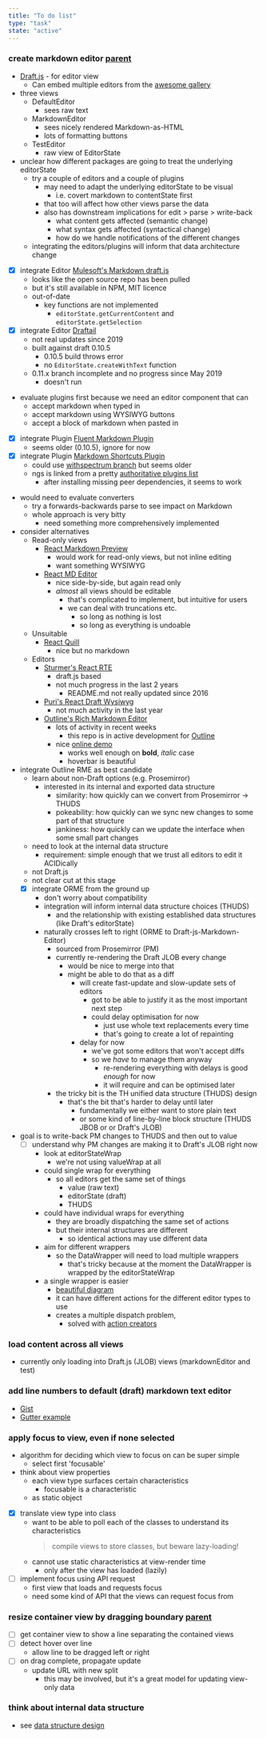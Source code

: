 ```yaml
---
title: "To do list"
type: "task"
state: "active"
---
```


### create markdown editor [parent](/project/user-stories/user-can-view-a-thinkope)
* [Draft.js](https://github.com/facebook/draft-js) - for editor view
    * Can embed multiple editors from the [awesome gallery](https://github.com/nikgraf/awesome-draft-js)
* three views
    * DefaultEditor
        * sees raw text
    * MarkdownEditor
        * sees nicely rendered Markdown-as-HTML
        * lots of formatting buttons
    * TestEditor
        * raw view of EditorState
* unclear how different packages are going to treat the underlying editorState
    * try a couple of editors and a couple of plugins
        * may need to adapt the underlying editorState to be visual
            * i.e. covert markdown to contentState first
        * that too will affect how other views parse the data
        * also has downstream implications for edit > parse > write-back
            * what content gets affected (semantic change)
            * what syntax gets affected (syntactical change)
            * how do we handle notifications of the different changes
    * integrating the editors/plugins will inform that data architecture change
* [X] integrate Editor [Mulesoft's Markdown draft.js](https://www.npmjs.com/package/md-draft-js)
    * looks like the open source repo has been pulled
    * but it's still available in NPM, MIT licence
    * out-of-date
        * key functions are not implemented
            * `editorState.getCurrentContent` and `editorState.getSelection`
* [X] integrate Editor [Draftail](https://www.draftail.org/)
    * not real updates since 2019
    * built against draft 0.10.5
        * 0.10.5 build throws error
        * no `EditorState.createWithText` function
    * 0.11.x branch incomplete and no progress since May 2019
        * doesn't run
* evaluate plugins first because we need an editor component that can
    * accept markdown when typed in
    * accept markdown using WYSIWYG buttons
    * accept a block of markdown when pasted in
* [x] integrate Plugin [Fluent Markdown Plugin](https://github.com/makeflow/draft-js-fluent-markdown-plugin)
    * seems older (0.10.5), ignore for now
* [X] integrate Plugin [Markdown Shortcuts Plugin](https://github.com/ngs/draft-js-markdown-shortcuts-plugin)
    * could use [withspectrum branch](https://github.com/withspectrum/draft-js-markdown-plugin) but seems older
    * ngs is linked from a pretty [authoritative plugins list](https://github.com/draft-js-plugins/draft-js-plugins)
        * after installing missing peer dependencies, it seems to work
* would need to evaluate converters
    * try a forwards-backwards parse to see impact on Markdown
    * whole approach is very bitty
        * need something more comprehensively implemented
* consider alternatives
    * Read-only views
        * [React Markdown Preview](https://uiwjs.github.io/react-markdown-preview/)
            * would work for read-only views, but not inline editing
            * want something WYSIWYG
        * [React MD Editor](https://uiwjs.github.io/react-md-editor/)
            * nice side-by-side, but again read only
            * _almost_ all views should be editable
                * that's complicated to implement, but intuitive for users
                * we can deal with truncations etc.
                    * so long as nothing is lost
                    * so long as everything is undoable
    * Unsuitable
        * [React Quill](https://github.com/zenoamaro/react-quill)
          - nice but no markdown
    * Editors
        * [Sturmer's React RTE](https://github.com/sstur/react-rte)
            * draft.js based
            - not much progress in the last 2 years
                - README.md not really updated since 2016
        * [Puri's React Draft Wysiwyg](https://github.com/jpuri/react-draft-wysiwyg)
            - not much activity in the last year
        * [Outline's Rich Markdown Editor](https://github.com/outline/rich-markdown-editor)
            * lots of activity in recent weeks
                * this repo is in active development for [Outline](https://getoutline.com)
            * nice [online demo](https://codesandbox.io/s/qv10xzjw9j?file=/src/index.js)
                * works well enough on **bold**, _italic_ case
                * hoverbar is beautiful
* integrate Outline RME as best candidate
    * learn about non-Draft options (e.g. Prosemirror)
        * interested in its internal and exported data structure
            * similarity: how quickly can we convert from Prosemirror -> THUDS
            * pokeability: how quickly can we sync new changes to some part of that structure
            * jankiness: how quickly can we update the interface when some small part changes
    * need to look at the internal data structure
        * requirement: simple enough that we trust all editors to edit it ACIDically
    - not Draft.js
    * not clear cut at this stage
    * [X] integrate ORME from the ground up
        * don't worry about compatibility
        * integration will inform internal data structure choices (THUDS)
            * and the relationship with existing established data structures (like Draft's editorState)
        * naturally crosses left to right (ORME to Draft-js-Markdown-Editor)
            * sourced from Prosemirror (PM)
            * currently re-rendering the Draft JLOB every change
                * would be nice to merge into that
                * might be able to do that as a diff
                    * will create fast-update and slow-update sets of editors
                        * got to be able to justify it as the most important next step
                        * could delay optimisation for now
                            * just use whole text replacements every time
                            * that's going to create a lot of repainting
                    * delay for now
                        * we've got some editors that won't accept diffs
                        * so we _have_ to manage them anyway
                            * re-rendering everything with delays is good _enough_ for now
                            * it will require and can be optimised later
            * the tricky bit is the TH unified data structure (THUDS) design
                * that's the bit that's harder to delay until later
                    * fundamentally we either want to store plain text
                    * or some kind of line-by-line block structure (THUDS JBOB or or Draft's JLOB) 
* goal is to write-back PM changes to THUDS and then out to value
    * [ ] understand why PM changes are making it to Draft's JLOB right now
        * look at editorStateWrap
            - we're not using valueWrap at all
        * could single wrap for everything
            * so all editors get the same set of things
                * value (raw text)
                * editorState (draft)
                * THUDS
        * could have individual wraps for everything
            * they are broadly dispatching the same set of actions
            * but their internal structures are different
                * so identical actions may use different data
        * aim for different wrappers
            * so the DataWrapper will need to load multiple wrappers
                * that's tricky because at the moment the DataWrapper is wrapped by the editorStateWrap
        * a single wrapper is easier
            * [beautiful diagram](https://redux.js.org/tutorials/fundamentals/part-6-async-logic#redux-async-data-flow)
            * it can have different actions for the different editor types to use
            * creates a multiple dispatch problem, 
                * solved with [action creators](https://redux.js.org/tutorials/fundamentals/part-7-standard-patterns#using-action-creators)

### load content across all views
* currently only loading into Draft.js (JLOB) views (markdownEditor and test)

### add line numbers to default (draft) markdown text editor
* [Gist](https://gist.github.com/lixiaoyan/79b5740f213b8526d967682f6cd329c0)
* [Gutter example](http://seejamescode.github.io/draft-js-gutter/)

### apply focus to view, even if none selected
* algorithm for deciding which view to focus on can be super simple
    * select first 'focusable'
* think about view properties
    * each view type surfaces certain characteristics
        * focusable is a characteristic
    * as static object
* [X] translate view type into class
    * want to be able to poll each of the classes to understand its characteristics
        > compile views to store classes, but beware lazy-loading!
    * cannot use static characteristics at view-render time
        * only after the view has loaded (lazily)
* [ ] implement focus using API request
    * first view that loads and requests focus
    * need some kind of API that the views can request focus from

### resize container view by dragging boundary [parent](/project/user-stories/user-can-view-a-thinkope)
* [ ] get container view to show a line separating the contained views
* [ ] detect hover over line
    * allow line to be dragged left or right
* [ ] on drag complete, propagate update
    * update URL with new split
        * this may be involved, but it's a great model for updating view-only data

### think about internal data structure
* see [data structure design](/tech/data-structure)
